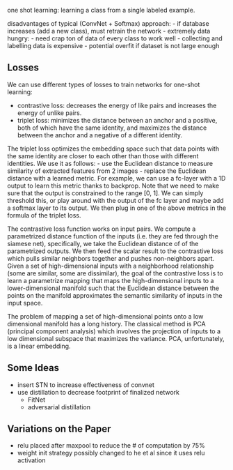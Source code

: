 one shot learning: learning a class from a single labeled example.

disadvantages of typical (ConvNet + Softmax) approach:
    - if database increases (add a new class), must retrain the network
    - extremely data hungry:
        - need crap ton of data of every class to work well
        - collecting and labelling data is expensive
        - potential overfit if dataset is not large enough

## Losses

We can use different types of losses to train networks for one-shot learning:

- contrastive loss: decreases the energy of like pairs and increases the energy of unlike pairs.
- triplet loss: minimizes the distance between an anchor and a positive, both of which have the same identity, and maximizes the distance between the anchor and a negative of a different identity.

The triplet loss optimizes the embedding space such that data points with the same identity are closer to each other than those with different identities. We use it as follows:
    - use the Euclidean distance to measure similarity of extracted features from 2 images
    - replace the Euclidean distance with a learned metric. For example, we can use a fc-layer with a 1D output to learn this metric thanks to backprop. Note that we need to make sure that the output is constrained to the range [0, 1]. We can simply threshold this, or play around with the output of the fc layer and maybe add a softmax layer to its output.
We then plug in one of the above metrics in the formula of the triplet loss.

The contrastive loss function works on input pairs. We compute a parametrized distance function of the inputs (i.e. they are fed through the siamese net), specifically, we take the Euclidean distance of of the parametrized outputs. We then feed the scalar result to the contrastive loss which pulls similar neighbors together and pushes non-neighbors apart. Given a set of high-dimensional inputs with a neighborhood relationship (some are similar, some are dissimilar), the goal of the contrastive loss is to learn a parametrize mapping that maps the high-dimensional inputs to a lower-dimensional manifold such that the Euclidean distance between the points on the manifold approximates the semantic similarity of inputs in the input space.

The problem of mapping a set of high-dimensional points onto a low dimensional manifold has a long history. The classical method is PCA (principal component analysis) which involves the projection of inputs to a low dimensional subspace that maximizes the variance. PCA, unfortunately, is a linear embedding.

## Some Ideas

- insert STN to increase effectiveness of convnet
- use distillation to decrease footprint of finalized network
    - FitNet
    - adversarial distillation

## Variations on the Paper

- relu placed after maxpool to reduce the # of computation by 75%
- weight init strategy possibly changed to he et al since it uses relu activation

